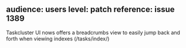 audience: users
level: patch
reference: issue 1389
---
Taskcluster UI nows offers a breadcrumbs view to easily jump back and forth when
viewing indexes (/tasks/index/)
